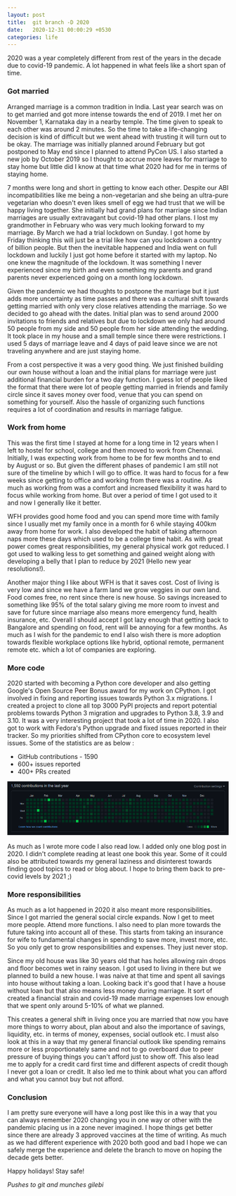 ```yaml
---
layout: post
title:  git branch -D 2020
date:   2020-12-31 00:00:29 +0530
categories: life
---
```


2020 was a year completely different from rest of the years in the decade due to covid-19 pandemic. A lot happened in what feels like a short span of time.

### Got married

Arranged marriage is a common tradition in India. Last year search was on to get married and got more intense towards the end of 2019. I met her on November 1, Karnataka day in a nearby temple. The time given to speak to each other was around 2 minutes. So the time to take a life-changing decision is kind of difficult but we went ahead with trusting it will turn out to be okay. The marriage was initially planned around February but got postponed to May end since I planned to attend PyCon US. I also started a new job by October 2019 so I thought to accrue more leaves for marriage to stay home but little did I know at that time what 2020 had for me in terms of staying home.

7 months were long and short in getting to know each other. Despite our ABI incompatibilities like me being a non-vegetarian and she being an ultra-pure vegetarian who doesn't even likes smell of egg we had trust that we will be happy living together. She initially had grand plans for marriage since Indian marriages are usually extravagant but covid-19 had other plans. I lost my grandmother in February who was very much looking forward to my marriage. By March we had a trial lockdown on Sunday. I got home by Friday thinking this will just be a trial like how can you lockdown a country of billion people. But then the inevitable happened and India went on full lockdown and luckily I just got home before it started with my laptop. No one knew the magnitude of the lockdown. It was something I never experienced since my birth and even something my parents and grand parents never experienced going on a month long lockdown.

Given the pandemic we had thoughts to postpone the marriage but it just adds more uncertainty as time passes and there was a cultural shift towards getting married with only very close relatives attending the marriage. So we decided to go ahead with the dates. Initial plan was to send around 2000 invitations to friends and relatives but due to lockdown we only had around 50 people from my side and 50 people from her side attending the wedding. It took place in my house and a small temple since there were restrictions. I used 5 days of marriage leave and 4 days of paid leave since we are not traveling anywhere and are just staying home.

From a cost perspective it was a very good thing. We just finished building our own house without a loan and the initial plans for marriage were just additional financial burden for a two day function. I guess lot of people liked the format that there were lot of people getting married in friends and family circle since it saves money over food, venue that you can spend on something for yourself. Also the hassle of organizing such functions requires a lot of coordination and results in marriage fatigue.

### Work from home

This was the first time I stayed at home for a long time in 12 years when I left to hostel for school, college and then moved to work from Chennai. Initially, I was expecting work from home to be for few months and to end by August or so. But given the different phases of pandemic I am still not sure of the timeline by which I will go to office. It was hard to focus for a few weeks since getting to office and working from there was a routine. As much as working from was a comfort and increased flexibility it was hard to focus while working from home. But over a period of time I got used to it and now I generally like it better.

WFH provides good home food and you can spend more time with family since I usually met my family once in a month for 6 while staying 400km away from home for work. I also developed the habit of taking afternoon naps more these days which used to be a college time habit. As with great power comes great responsibilities, my general physical work got reduced. I got used to walking less to get something and gained weight along with developing a belly that I plan to reduce by 2021 (Hello new year resolutions!).

Another major thing I like about WFH is that it saves cost. Cost of living is very low and since we have a farm land we grow veggies in our own land. Food comes free, no rent since there is new house. So savings increased to something like 95% of the total salary giving me more room to invest and save for future since marriage also means more emergency fund, health insurance, etc. Overall I should accept I got lazy enough that getting back to Bangalore and spending on food, rent will be annoying for a few months. As much as I wish for the pandemic to end I also wish there is more adoption towards flexible workplace options like hybrid, optional remote, permanent remote etc. which a lot of companies are exploring.

### More code

2020 started with becoming a Python core developer and also getting Google's Open Source Peer Bonus award for my work on CPython. I got involved in fixing and reporting issues towards Python 3.x migrations. I created a project to clone all top 3000 PyPI projects and report potential problems towards Python 3 migration and upgrades to Python 3.8, 3.9 and 3.10. It was a very interesting project that took a lot of time in 2020. I also got to work with Fedora's Python upgrade and fixed issues reported in their tracker. So my priorities shifted from CPython core to ecosystem level issues. Some of the statistics are as below : 

* GitHub contributions - 1590
* 600+ issues reported
* 400+ PRs created

![](/images/github_2021.png)

As much as I wrote more code I also read low. I added only one blog post in 2020. I didn't complete reading at least one book this year. Some of it could also be attributed towards my general laziness and disinterest towards finding good topics to read or blog about. I hope to bring them back to pre-covid levels by 2021 ;)

### More responsibilities

As much as a lot happened in 2020 it also meant more responsibilities. Since I got married the general social circle expands. Now I get to meet more people. Attend more functions. I also need to plan more towards the future taking into account all of these. This starts from taking an insurance for wife to fundamental changes in spending to save more, invest more, etc. So you only get to grow responsibilities and expenses. They just never stop.

Since my old house was like 30 years old that has holes allowing rain drops and floor becomes wet in rainy season. I got used to living in there but we planned to build a new house. I was naive at that time and spent all savings into house without taking a loan. Looking back it's good that I have a house without loan but that also means less money during marriage. It sort of created a financial strain and covid-19 made marriage expenses low enough that we spent only around 5-10% of what we planned.

This creates a general shift in living once you are married that now you have more things to worry about, plan about and also the importance of savings, liquidity, etc. in terms of money, expenses, social outlook etc. I must also look at this in a way that my general financial outlook like spending remains more or less proportionately same and not to go overboard due to peer pressure of buying things you can't afford just to show off. This also lead me to apply for a credit card first time and different aspects of credit though I never got a loan or credit. It also led me to think about what you can afford and what you cannot buy but not afford.

### Conclusion

I am pretty sure everyone will have a long post like this in a way that you can always remember 2020 changing you in one way or other with the pandemic placing us in a zone never imagined. I hope things get better since there are already 3 approved vaccines at the time of writing. As much as we had different experience with 2020 both good and bad I hope we can safely merge the experience and delete the branch to move on hoping the decade gets better.

Happy holidays! Stay safe!

_Pushes to git and munches gilebi_
